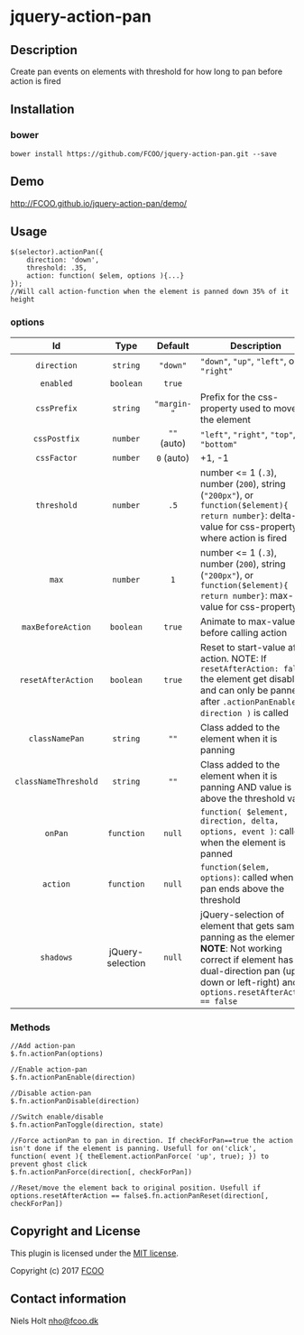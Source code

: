 # jquery-action-pan
>


## Description
Create pan events on elements with threshold for how long to pan before action is fired

## Installation
### bower
`bower install https://github.com/FCOO/jquery-action-pan.git --save`

## Demo
http://FCOO.github.io/jquery-action-pan/demo/ 

## Usage
    $(selector).actionPan({
        direction: 'down',
        threshold: .35,
        action: function( $elem, options ){...}
    });
    //Will call action-function when the element is panned down 35% of it height


### options
| Id | Type | Default | Description |
| :--: | :--: | :-----: | --- |
| `direction` | `string` | `"down"` | `"down"`, `"up"`, `"left"`, or `"right"` |
| `enabled` | `boolean` | `true` | |
| `cssPrefix` | `string` | `"margin-"` | Prefix for the css-property used to move the element |
| `cssPostfix` | `number` | `""` (auto) | `"left"`, `"right"`, `"top"`, or `"bottom"`  |
| `cssFactor` | `number` | `0` (auto) | +1, -1  |
| `threshold` | `number` | `.5` | number <= 1 (`.3`), number (`200`), string (`"200px"`), or `function($element){ return number}`: delta-value for css-property where action is fired  |
| `max` | `number` | `1` | number <= 1 (`.3`), number (`200`), string (`"200px"`), or `function($element){ return number}`: max-value for css-property |
| `maxBeforeAction` | `boolean` | `true` | Animate to max-value before calling action
| `resetAfterAction` | `boolean` | `true` | Reset to start-value after action. NOTE: If `resetAfterAction: false `the element get disabled and can only be panned after `.actionPanEnable( direction )` is called |
| `classNamePan` | `string` | `""` | Class added to the element when it is panning |
| `classNameThreshold` | `string` | `""` | Class added to the element when it is panning AND value is above the threshold value |
| `onPan` | `function`| `null` | `function( $element, direction, delta, options, event )`: called when the element is panned |
| `action` | `function` | `null` | `function($elem, options)`: called when the pan ends above the threshold |
| `shadows` | jQuery-selection | `null` | jQuery-selection of element that gets same panning as the element<br>**NOTE**: Not working correct if element has dual-direction pan (up-down or left-right) and `options.resetAfterAction == false`  |

### Methods

    //Add action-pan
    $.fn.actionPan(options)

    //Enable action-pan
    $.fn.actionPanEnable(direction)
    
    //Disable action-pan
    $.fn.actionPanDisable(direction)
    
    //Switch enable/disable
    $.fn.actionPanToggle(direction, state) 
    
    //Force actionPan to pan in direction. If checkForPan==true the action isn't done if the element is panning. Usefull for on('click', function( event ){ theElement.actionPanForce( 'up', true); }) to prevent ghost click
    $.fn.actionPanForce(direction[, checkForPan]) 
    
    //Reset/move the element back to original position. Usefull if options.resetAfterAction == false$.fn.actionPanReset(direction[, checkForPan]) 


## Copyright and License
This plugin is licensed under the [MIT license](https://github.com/FCOO/jquery-action-pan/LICENSE).

Copyright (c) 2017 [FCOO](https://github.com/FCOO)

## Contact information

Niels Holt nho@fcoo.dk
